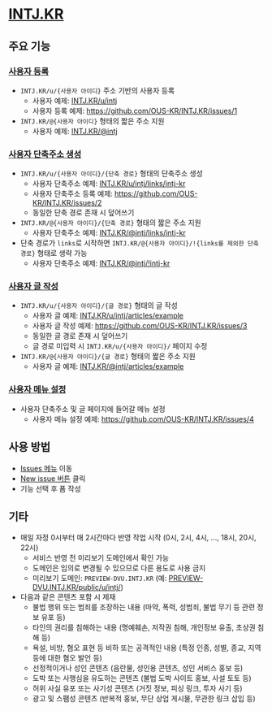 # [INTJ.KR](https://intj.kr)

## 주요 기능

### [사용자 등록](https://github.com/OUS-KR/INTJ.KR/issues/new?template=01-user-register-by-issue.yml)

- `INTJ.KR/u/{사용자 아이디}` 주소 기반의 사용자 등록
  - 사용자 예제: [INTJ.KR/u/intj](https://intj.kr/u/intj)
  - 사용자 등록 예제: https://github.com/OUS-KR/INTJ.KR/issues/1
- `INTJ.KR/@{사용자 아이디}` 형태의 짧은 주소 지원
  - 사용자 예제: [INTJ.KR/@intj](https://intj.kr/@intj)

### [사용자 단축주소 생성](https://github.com/OUS-KR/INTJ.KR/issues/new?template=02-user-short-url-register-by-issue.yml)

- `INTJ.KR/u/{사용자 아이디}/{단축 경로}` 형태의 단축주소 생성
  - 사용자 단축주소 예제: [INTJ.KR/u/intj/links/intj-kr](https://intj.kr/u/intj/links/intj-kr)
  - 사용자 단축주소 등록 예제: https://github.com/OUS-KR/INTJ.KR/issues/2
  - 동일한 단축 경로 존재 시 덮어쓰기
- `INTJ.KR/@{사용자 아이디}/{단축 경로}` 형태의 짧은 주소 지원
  - 사용자 단축주소 예제: [INTJ.KR/@intj/links/intj-kr](https://intj.kr/@intj/links/intj-kr)
- 단축 경로가 `links`로 시작하면 `INTJ.KR/@{사용자 아이디}/!{links를 제외한 단축 경로}` 형태로 생략 가능
  - 사용자 단축주소 예제: [INTJ.KR/@intj/!intj-kr](https://intj.kr/@intj/!intj-kr)

### [사용자 글 작성](https://github.com/OUS-KR/INTJ.KR/issues/new?template=03-user-article-writing-by-issue.yml)

- `INTJ.KR/u/{사용자 아이디}/{글 경로}` 형태의 글 작성
  - 사용자 글 예제: [INTJ.KR/u/intj/articles/example](https://intj.kr/u/intj/articles/example)
  - 사용자 글 작성 예제: https://github.com/OUS-KR/INTJ.KR/issues/3
  - 동일한 글 경로 존재 시 덮어쓰기
  - 글 경로 미입력 시 `INTJ.KR/u/{사용자 아이디}/` 페이지 수정
- `INTJ.KR/@{사용자 아이디}/{글 경로}` 형태의 짧은 주소 지원
  - 사용자 글 예제: [INTJ.KR/@intj/articles/example](https://intj.kr/@intj/articles/example)
 
### [사용자 메뉴 설정](https://github.com/OUS-KR/INTJ.KR/issues/new?template=04-user-menu-setting-by-issue.yml)

- 사용자 단축주소 및 글 페이지에 들어갈 메뉴 설정
  - 사용자 메뉴 설정 예제: https://github.com/OUS-KR/INTJ.KR/issues/4

## 사용 방법

- [Issues 메뉴](https://github.com/OUS-KR/INTJ.KR/issues) 이동
- [New issue 버튼](https://github.com/OUS-KR/INTJ.KR/issues/new/choose) 클릭
- 기능 선택 후 폼 작성

## 기타

- 매일 자정 0시부터 매 2시간마다 반영 작업 시작 (0시, 2시, 4시, ..., 18시, 20시, 22시)
  - 서비스 반영 전 미리보기 도메인에서 확인 가능
  - 도메인은 임의로 변경될 수 있으므로 다른 용도로 사용 금지
  - 미리보기 도메인: `PREVIEW-DVU.INTJ.KR` (예: [PREVIEW-DVU.INTJ.KR/public/u/intj/](https://preview-dvu.intj.kr/public/u/intj/))
- 다음과 같은 콘텐츠 포함 시 제재
  - 불법 행위 또는 범죄를 조장하는 내용 (마약, 폭력, 성범죄, 불법 무기 등 관련 정보 유포 등)
  - 타인의 권리를 침해하는 내용 (명예훼손, 저작권 침해, 개인정보 유출, 초상권 침해 등)
  - 욕설, 비방, 혐오 표현 등 비하 또는 공격적인 내용 (특정 인종, 성별, 종교, 지역 등에 대한 혐오 발언 등)
  - 선정적이거나 성인 콘텐츠 (음란물, 성인용 콘텐츠, 성인 서비스 홍보 등)
  - 도박 또는 사행심을 유도하는 콘텐츠 (불법 도박 사이트 홍보, 사설 토토 등)
  - 허위 사실 유포 또는 사기성 콘텐츠 (거짓 정보, 피싱 링크, 투자 사기 등)
  - 광고 및 스팸성 콘텐츠 (반복적 홍보, 무단 상업 게시물, 무관한 링크 삽입 등)
